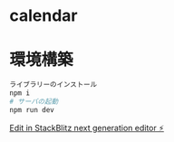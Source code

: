 # calendar
# 環境構築
```bash
ライブラリーのインストール
npm i
# サーバの起動
npm run dev
```
[Edit in StackBlitz next generation editor ⚡️](https://stackblitz.com/~/github.com/Masuda-1246/calendar)
